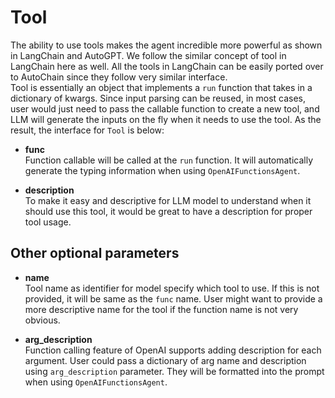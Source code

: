 # Tool

The ability to use tools makes the agent incredible more powerful as shown in LangChain and
AutoGPT. We follow the similar concept of tool in LangChain here as well.
All the tools in LangChain can be easily ported over to AutoChain since they follow very
similar interface.  
Tool is essentially an object that implements a `run` function that takes in a dictionary of
kwargs. Since input parsing can be reused, in most cases, user would just need to pass the
callable function to create a new tool, and LLM will generate the inputs on the fly when it
needs to use the tool. As the result, the interface for `Tool` is below:

- **func**  
Function callable will be called at the `run` function. It will automatically generate the
typing information when using `OpenAIFunctionsAgent`.

- **description**  
To make it easy and descriptive for LLM model to understand when it should use this tool, it
would be great to have a description for proper tool usage.

## Other optional parameters

- **name**  
Tool name as identifier for model specify which tool to use. If this is not provided, it will
be same as the `func` name. User might want to provide a more descriptive name for the tool if
the function name is not very obvious.  

- **arg_description**  
Function calling feature of OpenAI supports adding description for each argument. User could
pass a dictionary of arg name and description using `arg_description` parameter. They will be
formatted into the prompt when using `OpenAIFunctionsAgent`. 
